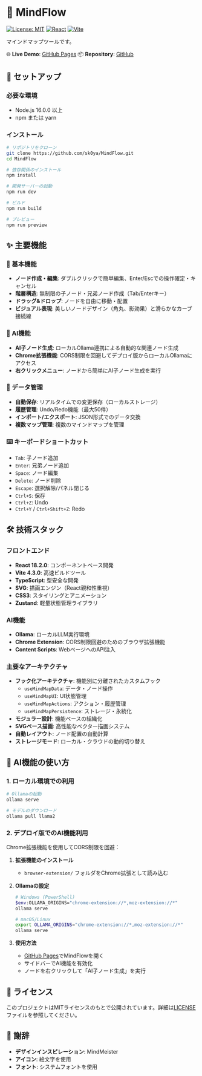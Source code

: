 # 🧠 MindFlow

[![License: MIT](https://img.shields.io/badge/License-MIT-blue.svg)](https://opensource.org/licenses/MIT)
[![React](https://img.shields.io/badge/React-18.2.0-blue.svg)](https://reactjs.org/)
[![Vite](https://img.shields.io/badge/Vite-4.3.0-646CFF.svg)](https://vitejs.dev/)

マインドマップツールです。

🌐 **Live Demo**: [GitHub Pages](https://sk0ya.github.io/MindFlow/)
📦 **Repository**: [GitHub](https://github.com/sk0ya/MindFlow)
## 🚀 セットアップ

### 必要な環境
- Node.js 16.0.0 以上
- npm または yarn

### インストール
```bash
# リポジトリをクローン
git clone https://github.com/sk0ya/MindFlow.git
cd MindFlow

# 依存関係のインストール
npm install

# 開発サーバーの起動
npm run dev

# ビルド
npm run build

# プレビュー
npm run preview
```

## ✨ 主要機能

### 🎯 基本機能
- **ノード作成・編集**: ダブルクリックで簡単編集、Enter/Escでの操作確定・キャンセル
- **階層構造**: 無制限の子ノード・兄弟ノード作成（Tab/Enterキー）
- **ドラッグ&ドロップ**: ノードを自由に移動・配置
- **ビジュアル表現**: 美しいノードデザイン（角丸、影効果）と滑らかなカーブ接続線

### 🤖 AI機能
- **AI子ノード生成**: ローカルOllama連携による自動的な関連ノード生成
- **Chrome拡張機能**: CORS制限を回避してデプロイ版からローカルOllamaにアクセス
- **右クリックメニュー**: ノードから簡単にAI子ノード生成を実行

### 💾 データ管理
- **自動保存**: リアルタイムでの変更保存（ローカルストレージ）
- **履歴管理**: Undo/Redo機能（最大50件）
- **インポート/エクスポート**: JSON形式でのデータ交換
- **複数マップ管理**: 複数のマインドマップを管理

### ⌨️ キーボードショートカット
- `Tab`: 子ノード追加
- `Enter`: 兄弟ノード追加
- `Space`: ノード編集
- `Delete`: ノード削除
- `Escape`: 選択解除/パネル閉じる
- `Ctrl+S`: 保存
- `Ctrl+Z`: Undo
- `Ctrl+Y` / `Ctrl+Shift+Z`: Redo

## 🛠️ 技術スタック

### フロントエンド
- **React 18.2.0**: コンポーネントベース開発
- **Vite 4.3.0**: 高速ビルドツール
- **TypeScript**: 型安全な開発
- **SVG**: 描画エンジン（React親和性重視）
- **CSS3**: スタイリングとアニメーション
- **Zustand**: 軽量状態管理ライブラリ

### AI機能
- **Ollama**: ローカルLLM実行環境
- **Chrome Extension**: CORS制限回避のためのブラウザ拡張機能
- **Content Scripts**: WebページへのAPI注入

### 主要なアーキテクチャ
- **フック化アーキテクチャ**: 機能別に分離されたカスタムフック
  - `useMindMapData`: データ・ノード操作
  - `useMindMapUI`: UI状態管理
  - `useMindMapActions`: アクション・履歴管理
  - `useMindMapPersistence`: ストレージ・永続化
- **モジュラー設計**: 機能ベースの組織化
- **SVGベース描画**: 高性能なベクター描画システム
- **自動レイアウト**: ノード配置の自動計算
- **ストレージモード**: ローカル・クラウドの動的切り替え

## 🤖 AI機能の使い方

### 1. ローカル環境での利用
```bash
# Ollamaの起動
ollama serve

# モデルのダウンロード
ollama pull llama2
```

### 2. デプロイ版でのAI機能利用
Chrome拡張機能を使用してCORS制限を回避：

1. **拡張機能のインストール**
   - `browser-extension/` フォルダをChrome拡張として読み込む
   
2. **Ollamaの設定**
   ```bash
   # Windows (PowerShell)
   $env:OLLAMA_ORIGINS="chrome-extension://*,moz-extension://*"
   ollama serve
   
   # macOS/Linux
   export OLLAMA_ORIGINS="chrome-extension://*,moz-extension://*"
   ollama serve
   ```

3. **使用方法**
   - [GitHub Pages](https://sk0ya.github.io/MindFlow/)でMindFlowを開く
   - サイドバーでAI機能を有効化
   - ノードを右クリックして「AI子ノード生成」を実行

## 📄 ライセンス

このプロジェクトはMITライセンスのもとで公開されています。詳細は[LICENSE](LICENSE)ファイルを参照してください。

## 🙏 謝辞

- **デザインインスピレーション**: MindMeister
- **アイコン**: 絵文字を使用
- **フォント**: システムフォントを使用

